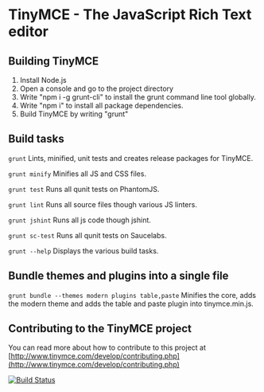 TinyMCE - The JavaScript Rich Text editor
==========================================

Building TinyMCE
-----------------
1. Install Node.js
2. Open a console and go to the project directory
3. Write "npm i -g grunt-cli" to install the grunt command line tool globally.
4. Write "npm i" to install all package dependencies.
4. Build TinyMCE by writing "grunt"

Build tasks
------------
`grunt`
Lints, minified, unit tests and creates release packages for TinyMCE.

`grunt minify`
Minifies all JS and CSS files.

`grunt test`
Runs all qunit tests on PhantomJS.

`grunt lint`
Runs all source files though various JS linters.

`grunt jshint`
Runs all js code though jshint.

`grunt sc-test`
Runs all qunit tests on Saucelabs.

`grunt --help`
Displays the various build tasks.

Bundle themes and plugins into a single file
---------------------------------------------
`grunt bundle --themes modern plugins table,paste`
Minifies the core, adds the modern theme and adds the table and paste plugin into tinymce.min.js.

Contributing to the TinyMCE project
------------------------------------
You can read more about how to contribute to this project at [http://www.tinymce.com/develop/contributing.php](http://www.tinymce.com/develop/contributing.php)

[![Build Status](https://travis-ci.org/tinymce/tinymce.png?branch=master)](https://travis-ci.org/tinymce/tinymce)

